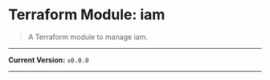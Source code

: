 # Terraform Module: iam

> A Terraform module to manage iam.

---

<!-- BEGIN RELEASE VERSION -->
**Current Version:** `v0.0.0`
<!-- END RELEASE VERSION -->

---